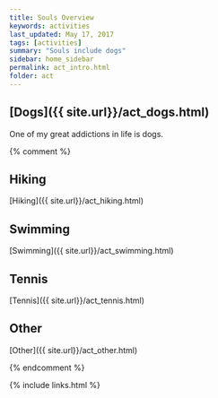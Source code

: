 ```yaml
---
title: Souls Overview
keywords: activities
last_updated: May 17, 2017
tags: [activities]
summary: "Souls include dogs"
sidebar: home_sidebar
permalink: act_intro.html
folder: act
---
```


## [Dogs]({{ site.url}}/act_dogs.html)

One of my great addictions in life is dogs.




{% comment %}
## Hiking

[Hiking]({{ site.url}}/act_hiking.html)

## Swimming

[Swimming]({{ site.url}}/act_swimming.html)


## Tennis

[Tennis]({{ site.url}}/act_tennis.html)


## Other

[Other]({{ site.url}}/act_other.html)

{% endcomment %}




{% include links.html %}

